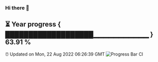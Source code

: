 ### Hi there 👋
⏳ Year progress { ███████████████████▁▁▁▁▁▁▁▁▁▁▁ } 63.91 %
---
⏰ Updated on Mon, 22 Aug 2022 06:26:39 GMT
![Progress Bar CI](https://github.com/liununu/liununu/workflows/Progress%20Bar%20CI/badge.svg)
